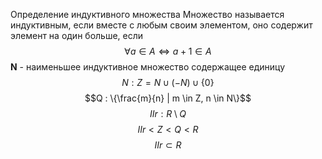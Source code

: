 Определение индуктивного множества
	Множество называется индуктивным, если вместе с любым своим элементом, оно содержит элемент на один больше, если $$ \forall a \in A \Leftrightarrow a + 1 \in A$$
	**N** - наименьшее индуктивное множество содержащее единицу
$$N : Z = N \cup (-N) \cup \{0\}$$
$$Q : \{\frac{m}{n} | m \in Z, n \in N\}$$
$$IIr : R \setminus Q$$
$$IIr \lt Z \lt Q \lt R$$
$$IIr \subset R $$
